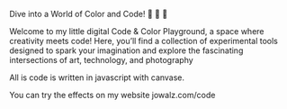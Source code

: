 Dive into a World of Color and Code! 🎨 🤖 📐

Welcome to my little digital Code & Color Playground, a space where creativity meets code! Here, you’ll find a collection of experimental tools designed to spark your imagination and explore the fascinating intersections of art, technology, and photography

All is code is written in javascript with canvase.

You can try the effects on my website jowalz.com/code
